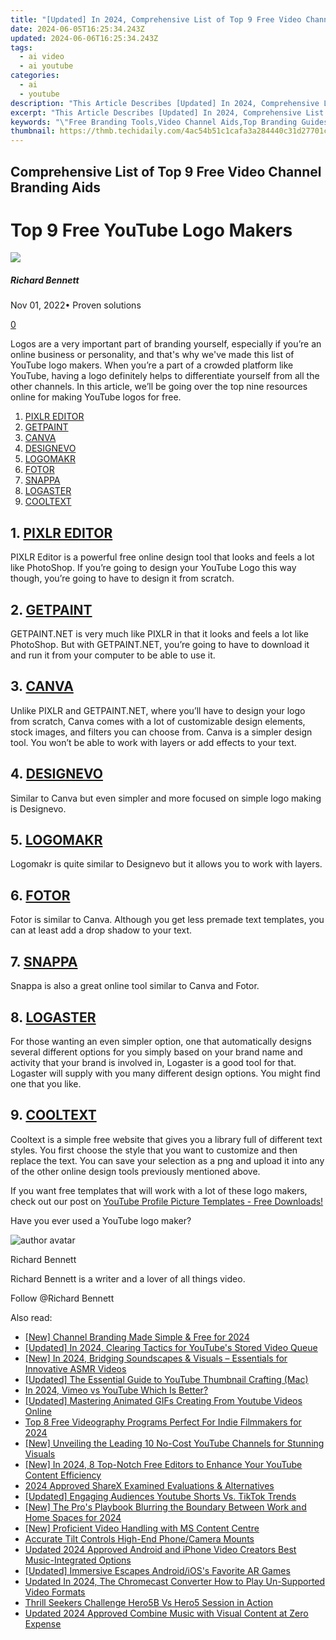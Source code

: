 ```yaml
---
title: "[Updated] In 2024, Comprehensive List of Top 9 Free Video Channel Branding Aids"
date: 2024-06-05T16:25:34.243Z
updated: 2024-06-06T16:25:34.243Z
tags:
  - ai video
  - ai youtube
categories:
  - ai
  - youtube
description: "This Article Describes [Updated] In 2024, Comprehensive List of Top 9 Free Video Channel Branding Aids"
excerpt: "This Article Describes [Updated] In 2024, Comprehensive List of Top 9 Free Video Channel Branding Aids"
keywords: "\"Free Branding Tools,Video Channel Aids,Top Branding Guides,Premium Design Tips,Essential Channel Assets,No-Cost Marketing Hacks,Brand Identity Resources\""
thumbnail: https://thmb.techidaily.com/4ac54b51c1cafa3a284440c31d27701c82afd968d6a73268fe3b019a529c7811.jpg
---
```


## Comprehensive List of Top 9 Free Video Channel Branding Aids

# Top 9 Free YouTube Logo Makers

![](https://images.wondershare.com/filmora/article-images/richard-bennett.jpg)

##### Richard Bennett

 Nov 01, 2022• Proven solutions

[0](#commentsBoxSeoTemplate)

Logos are a very important part of branding yourself, especially if you’re an online business or personality, and that's why we've made this list of YouTube logo makers. When you’re a part of a crowded platform like YouTube, having a logo definitely helps to differentiate yourself from all the other channels. In this article, we’ll be going over the top nine resources online for making YouTube logos for free.

1. [PIXLR EDITOR](#pixlr)
2. [GETPAINT](#getpaint)
3. [CANVA](#canva)
4. [DESIGNEVO](#designevo)
5. [LOGOMAKR](#logomakr)
6. [FOTOR](#fotor)
7. [SNAPPA](#snappa)
8. [LOGASTER](#logaster)
9. [COOLTEXT](#cooltext)

## 1\. [PIXLR EDITOR](https://pixlr.com/editor/)

PIXLR Editor is a powerful free online design tool that looks and feels a lot like PhotoShop. If you’re going to design your YouTube Logo this way though, you’re going to have to design it from scratch.

## 2\. [GETPAINT](https://www.getpaint.net/)

GETPAINT.NET is very much like PIXLR in that it looks and feels a lot like PhotoShop. But with GETPAINT.NET, you’re going to have to download it and run it from your computer to be able to use it.

## 3\. [CANVA](https://www.canva.com/)

Unlike PIXLR and GETPAINT.NET, where you’ll have to design your logo from scratch, Canva comes with a lot of customizable design elements, stock images, and filters you can choose from. Canva is a simpler design tool. You won’t be able to work with layers or add effects to your text.

## 4\. [DESIGNEVO](https://www.designevo.com/)

Similar to Canva but even simpler and more focused on simple logo making is Designevo.

## 5\. [LOGOMAKR](https://logomakr.com/)

Logomakr is quite similar to Designevo but it allows you to work with layers.

## 6\. [FOTOR](https://www.fotor.com/)

Fotor is similar to Canva. Although you get less premade text templates, you can at least add a drop shadow to your text.

## 7\. [SNAPPA](https://snappa.com/)

Snappa is also a great online tool similar to Canva and Fotor.

## 8\. [LOGASTER](https://www.logaster.com/)

For those wanting an even simpler option, one that automatically designs several different options for you simply based on your brand name and activity that your brand is involved in, Logaster is a good tool for that. Logaster will supply with you many different design options. You might find one that you like.

## 9\. [COOLTEXT](https://cooltext.com/)

Cooltext is a simple free website that gives you a library full of different text styles. You first choose the style that you want to customize and then replace the text. You can save your selection as a png and upload it into any of the other online design tools previously mentioned above.

If you want free templates that will work with a lot of these logo makers, check out our post on [YouTube Profile Picture Templates - Free Downloads!](https://www.filmora.io/community-blog/youtube-profile-picture-templates-%E2%80%93-free-downloads%21-310.html)

Have you ever used a YouTube logo maker?

![author avatar](https://images.wondershare.com/filmora/article-images/richard-bennett.jpg)

Richard Bennett

Richard Bennett is a writer and a lover of all things video.

Follow @Richard Bennett

<span class="atpl-alsoreadstyle">Also read:</span>
<div><ul>
<li><a href="https://facebook-video-share.techidaily.com/new-channel-branding-made-simple-and-free-for-2024/"><u>[New] Channel Branding Made Simple & Free for 2024</u></a></li>
<li><a href="https://facebook-video-share.techidaily.com/updated-in-2024-clearing-tactics-for-youtubes-stored-video-queue/"><u>[Updated] In 2024, Clearing Tactics for YouTube's Stored Video Queue</u></a></li>
<li><a href="https://facebook-video-share.techidaily.com/new-in-2024-bridging-soundscapes-and-visuals-essentials-for-innovative-asmr-videos/"><u>[New] In 2024, Bridging Soundscapes & Visuals – Essentials for Innovative ASMR Videos</u></a></li>
<li><a href="https://facebook-video-share.techidaily.com/updated-the-essential-guide-to-youtube-thumbnail-crafting-mac/"><u>[Updated] The Essential Guide to YouTube Thumbnail Crafting (Mac)</u></a></li>
<li><a href="https://facebook-video-share.techidaily.com/in-2024-vimeo-vs-youtube-which-is-better/"><u>In 2024, Vimeo vs YouTube  Which Is Better?</u></a></li>
<li><a href="https://facebook-video-share.techidaily.com/updated-mastering-animated-gifs-creating-from-youtube-videos-online/"><u>[Updated] Mastering Animated GIFs  Creating From Youtube Videos Online</u></a></li>
<li><a href="https://facebook-video-share.techidaily.com/top-8-free-videography-programs-perfect-for-indie-filmmakers-for-2024/"><u>Top 8 Free Videography Programs Perfect For Indie Filmmakers for 2024</u></a></li>
<li><a href="https://facebook-video-share.techidaily.com/new-unveiling-the-leading-10-no-cost-youtube-channels-for-stunning-visuals/"><u>[New] Unveiling the Leading 10 No-Cost YouTube Channels for Stunning Visuals</u></a></li>
<li><a href="https://facebook-video-share.techidaily.com/new-in-2024-8-top-notch-free-editors-to-enhance-your-youtube-content-efficiency/"><u>[New] In 2024, 8 Top-Notch Free Editors to Enhance Your YouTube Content Efficiency</u></a></li>
<li><a href="https://on-screen-recording.techidaily.com/2024-approved-sharex-examined-evaluations-and-alternatives/"><u>2024 Approved  ShareX Examined  Evaluations & Alternatives</u></a></li>
<li><a href="https://youtube-video-recordings.techidaily.com/updated-engaging-audiences-youtube-shorts-vs-tiktok-trends/"><u>[Updated] Engaging Audiences  Youtube Shorts Vs. TikTok Trends</u></a></li>
<li><a href="https://screen-activity-recording.techidaily.com/new-the-pros-playbook-blurring-the-boundary-between-work-and-home-spaces-for-2024/"><u>[New] The Pro's Playbook  Blurring the Boundary Between Work and Home Spaces for 2024</u></a></li>
<li><a href="https://remote-screen-capture.techidaily.com/new-proficient-video-handling-with-ms-content-centre/"><u>[New] Proficient Video Handling with MS Content Centre</u></a></li>
<li><a href="https://extra-lessons.techidaily.com/accurate-tilt-controls-high-end-phonecamera-mounts/"><u>Accurate Tilt Controls  High-End Phone/Camera Mounts</u></a></li>
<li><a href="https://video-content-creator.techidaily.com/updated-2024-approved-android-and-iphone-video-creators-best-music-integrated-options/"><u>Updated 2024 Approved Android and iPhone Video Creators Best Music-Integrated Options</u></a></li>
<li><a href="https://some-techniques.techidaily.com/updated-immersive-escapes-androidioss-favorite-ar-games/"><u>[Updated] Immersive Escapes  Android/iOS's Favorite AR Games</u></a></li>
<li><a href="https://ai-video-apps.techidaily.com/updated-in-2024-the-chromecast-converter-how-to-play-un-supported-video-formats/"><u>Updated In 2024, The Chromecast Converter How to Play Un-Supported Video Formats</u></a></li>
<li><a href="https://extra-hints.techidaily.com/thrill-seekers-challenge-hero5b-vs-hero5-session-in-action/"><u>Thrill Seekers Challenge  Hero5B Vs Hero5 Session in Action</u></a></li>
<li><a href="https://sound-tweaking.techidaily.com/updated-2024-approved-combine-music-with-visual-content-at-zero-expense/"><u>Updated 2024 Approved Combine Music with Visual Content at Zero Expense</u></a></li>
</ul></div>

<ins class="adsbygoogle"
      style="display:block"
      data-ad-client="ca-pub-7571918770474297"
      data-ad-slot="8358498916"
      data-ad-format="auto"
      data-full-width-responsive="true"></ins>